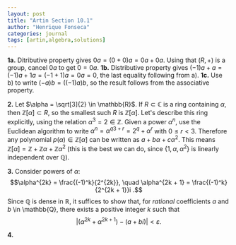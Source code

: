 ```yaml
---
layout: post
title: "Artin Section 10.1"
author: "Henrique Fonseca"
categories: journal
tags: [artin,algebra,solutions]
---
```


**1a.** Ditributive property gives $0 a = (0 + 0) a = 0 a + 0 a$. Using that $(R, +)$ is a group, cancel $0a$ to get $0 = 0a$.
**1b.** Distributive property gives $(-1)a + a = (-1)a + 1a = (-1 + 1) a = 0a = 0$, the last equality following from a).
**1c.** Use b) to write $(-a)b = ((-1)a)b$, so the result follows from the associative property.

**2.** Let $\alpha = \sqrt[3]{2} \in \mathbb{R}$. If $R \subset \mathbb{C}$ is a ring containing $\alpha$, then $\mathbb{Z}[\alpha] \subset R$, so the smallest such $R$ is $\mathbb{Z}[\alpha]$. Let's describe this ring explicitly, using the relation $\alpha^3 = 2 \in \mathbb{Z}$. Given a power $\alpha^n$, use the Euclidean algorithm to write $\alpha^n = \alpha^{q3 + r} = 2^q + \alpha^r$ with $0 \leq r < 3$. Therefore any polynomial $p(\alpha) \in \mathbb{Z}[\alpha]$ can be written as $a + b \alpha + c \alpha^2$. This means $\mathbb{Z}[\alpha] = \mathbb{Z} + \mathbb{Z} \alpha + \mathbb{Z} \alpha^2$  (this is the best we can do, since $\lbrace 1, \alpha, \alpha^2 \rbrace$ is linearly independent over $\mathbb{Q}$).

**3.** Consider powers of $\alpha$:
$$\alpha^{2k} = \frac{(-1)^k}{2^{2k}}, \quad \alpha^{2k + 1} = \frac{(-1)^k}{2^{2k + 1}}i .$$
Since $\mathbb{Q}$ is dense in $\mathbb{R}$, it 
suffices to show that, for _rational_ coefficients $a$ and $b$ \in \mathbb{Q}, there exists a positive integer $k$ such that
$$|(\alpha^{2k} + \alpha^{2k + 1}) - (a + bi)| < \varepsilon .$$

**4.**
